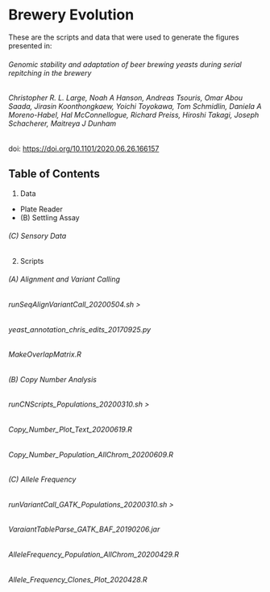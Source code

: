 # Brewery Evolution

These are the scripts and data that were used to generate the figures presented in:

###### Genomic stability and adaptation of beer brewing yeasts during serial repitching in the brewery
###### Christopher R. L. Large, Noah A Hanson, Andreas Tsouris, Omar Abou Saada, Jirasin Koonthongkaew, Yoichi Toyokawa, Tom Schmidlin, Daniela A Moreno-Habel, Hal McConnellogue, Richard Preiss, Hiroshi Takagi, Joseph Schacherer, Maitreya J Dunham

doi: https://doi.org/10.1101/2020.06.26.166157

## Table of Contents
1. Data
* Plate Reader
*  (B) Settling Assay
###### (C) Sensory Data
2. Scripts
######  (A) Alignment and Variant Calling
######  runSeqAlignVariantCall_20200504.sh > 
######  yeast_annotation_chris_edits_20170925.py
######  MakeOverlapMatrix.R
######  (B) Copy Number Analysis
######  runCNScripts_Populations_20200310.sh >
######  Copy_Number_Plot_Text_20200619.R
######  Copy_Number_Population_AllChrom_20200609.R
######  (C) Allele Frequency
######  runVariantCall_GATK_Populations_20200310.sh >
######  VaraiantTableParse_GATK_BAF_20190206.jar
######  AlleleFrequency_Population_AllChrom_20200429.R
######  Allele_Frequency_Clones_Plot_2020428.R




